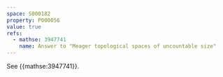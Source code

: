 ```yaml
---
space: S000182
property: P000056
value: true
refs:
  - mathse: 3947741
    name: Answer to "Meager topological spaces of uncountable size"
---
```


See {{mathse:3947741}}.
